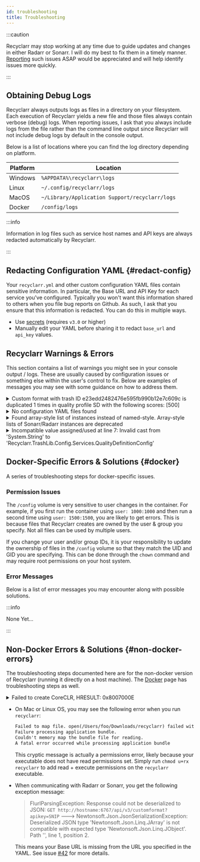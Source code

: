```yaml
---
id: troubleshooting
title: Troubleshooting
---
```


:::caution

Recyclarr may stop working at any time due to guide updates and changes in either Radarr or Sonarr.
I will do my best to fix them in a timely manner. [Reporting][issues] such issues ASAP would be
appreciated and will help identify issues more quickly.

[issues]: https://github.com/recyclarr/recyclarr/issues

:::

## Obtaining Debug Logs

Recyclarr always outputs logs as files in a directory on your filesystem. Each execution of
Recyclarr yields a new file and those files always contain verbose (debug) logs. When reporting
issues, I ask that you always include logs from the file rather than the command line output since
Recyclarr will not include debug logs by default in the console output.

Below is a list of locations where you can find the log directory depending on platform.

| Platform | Location                                       |
| -------- | ---------------------------------------------- |
| Windows  | `%APPDATA%\recyclarr\logs`                     |
| Linux    | `~/.config/recyclarr/logs`                     |
| MacOS    | `~/Library/Application Support/recyclarr/logs` |
| Docker   | `/config/logs`                                 |

:::info

Information in log files such as service host names and API keys are always redacted automatically
by Recyclarr.

:::

## Redacting Configuration YAML {#redact-config}

Your `recyclarr.yml` and other custom configuration YAML files contain sensitive information. In
particular, the Base URL and API Key for each service you've configured. Typically you won't want
this information shared to others when you file bug reports on Github. As such, I ask that you
ensure that this information is redacted. You can do this in multiple ways.

- Use [secrets](/yaml/secrets-reference.md) (requires `v3.0` or higher)
- Manually edit your YAML before sharing it to redact `base_url` and `api_key` values.

## Recyclarr Warnings & Errors

This section contains a list of warnings you might see in your console output / logs. These are
usually caused by configuration issues or something else within the user's control to fix. Below are
examples of messages you may see with some guidance on how to address them.

<details><summary>
Custom format with trash ID e23edd2482476e595fb990b12e7c609c is duplicated 1 times in quality
profile SD with the following scores: [500]
</summary>

This situation is caused by specifying a custom format more than once under the same Quality
Profile. Whether the score is different or not doesn't matter; the score is shown in the warning
message to assist you with debugging the problem.

The below YAML is an example of what will cause this warning.

```yml
custom_formats:
  - trash_ids:
      - e7718d7a3ce595f289bfee26adc178f5 # Repack/Proper
      - e23edd2482476e595fb990b12e7c609c # DV HDR10
    quality_profiles:
      - name: SD
        score: 1000
  - trash_ids:
      - e23edd2482476e595fb990b12e7c609c # DV HDR10
    quality_profiles:
      - name: SD
        score: 500
```

Above, you can see that "DV HDR10" (Trash ID `e23edd2482476e595fb990b12e7c609c`) is specified
*twice* for the same quality profile named `SD`. The solution to this warning is to remove one of
the two custom formats. In this case, to demonstrate the solution, I'll remove the copy that is
assigned a score of `1000`:

```yml
custom_formats:
  - trash_ids:
      - e7718d7a3ce595f289bfee26adc178f5 # Repack/Proper
    quality_profiles:
      - name: SD
        score: 1000
  - trash_ids:
      - e23edd2482476e595fb990b12e7c609c # DV HDR10
    quality_profiles:
      - name: SD
        score: 500
```

</details>

<details><summary>
No configuration YAML files found
</summary>

Recyclarr could not find any YAML configuration files to load *or* files specified were missing.
There are three ways to provide configuration data:

1. Via the `recyclarr.yml` file.
1. One or more YAML files in the `configs` directory.
1. Paths to YAML files provided via the `--config` command line argument.

When using the CLI, the files provided *must* exist. To solve this error, use one of the above
methods to provide your YAML configuration. See the documentation about [default YAML
configuration][default-yaml] for more information. There is also [an
example](/yaml/configuration-examples.md#yaml-structure) showing multiple configuration files
and their structure.

[default-yaml]: file-structure.md#default-yaml

</details>

<details><summary>
Found array-style list of instances instead of named-style. Array-style lists of Sonarr/Radarr
instances are deprecated
</summary>

:::note Version Requirement

This functionality requires `v3.0.0` or greater!

:::

Array style lists look like this:

```yml
radarr:
  - base_url: http://localhost:7878
    api_key: 123abc
```

This style is deprecated. Going forward, all instances must be named mappings. Convert the above to
something like this:

```yml
radarr:
  my_radarr_instance:
    base_url: http://localhost:7878
    api_key: 123abc
```

Where `my_radarr_instance` can be any name you want as long as it is valid YAML.

</details>

<details><summary>
Incompatible value assigned/used at line 7: Invalid cast from 'System.String' to
'Recyclarr.TrashLib.Config.Services.QualityDefinitionConfig'
</summary>

As of version 4.0.0, the syntax for `quality_definitions` changed. You must manually change to the
new format. See [the v4 release notes](/upgrade-guide/v4.0.md).

</details>

## Docker-Specific Errors & Solutions {#docker}

A series of troubleshooting steps for docker-specific issues.

### Permission Issues

The `/config` volume is very sensitive to user changes in the container. For example, if you first
run the container using `user: 1000:1000` and then run a second time using `user: 1500:1500`, you
are likely to get errors. This is because files that Recyclarr creates are owned by the user & group
you specify. Not all files can be used by multiple users.

If you change your user and/or group IDs, it is your responsibility to update the ownership of files
in the `/config` volume so that they match the UID and GID you are specifying. This can be done
through the `chown` command and may require root permissions on your host system.

### Error Messages

Below is a list of error messages you may encounter along with possible solutions.

:::info

None Yet...

:::

## Non-Docker Errors & Solutions {#non-docker-errors}

The troubleshooting steps documented here are for the non-docker version of Recyclarr (running it
directly on a host machine). The [Docker](installation/docker.md) page has troubleshooting steps as
well.

<details><summary>
Failed to create CoreCLR, HRESULT: 0x8007000E
</summary>

This means "Out of Memory". Ensure you have enough memory on your system. If you do, try setting the
`DOTNET_GCHeapHardLimit` environment variable to `10000000` and try again.

</details>

- On Mac or Linux OS, you may see the following error when you run `recyclarr`:

  ```txt
  Failed to map file. open(/Users/foo/Downloads/recyclarr) failed with error 13
  Failure processing application bundle.
  Couldn't memory map the bundle file for reading.
  A fatal error occurred while processing application bundle
  ```

  This cryptic message is actually a permissions error, likely because your executable does not have
  read permissions set. Simply run `chmod u+rx recyclarr` to add read + execute permissions on the
  `recyclarr` executable.

- When communicating with Radarr or Sonarr, you get the following exception message:

  > FlurlParsingException: Response could not be deserialized to JSON: `GET
  > http://hostname:6767/api/v3/customformat?apikey=SNIP` --->
  > Newtonsoft.Json.JsonSerializationException: Deserialized JSON type
  > 'Newtonsoft.Json.Linq.JArray' is not compatible with expected type
  > 'Newtonsoft.Json.Linq.JObject'. Path '', line 1, position 2.

  This means your Base URL is missing from the URL you specified in the YAML. See issue [#42] for
  more details.

[#42]: https://github.com/recyclarr/recyclarr/issues/42
